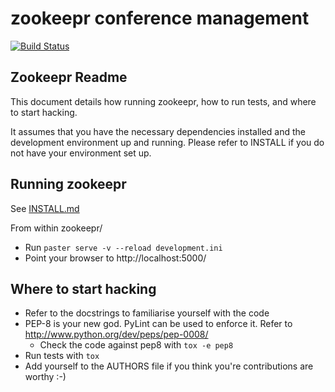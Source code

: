zookeepr conference management
==============================

[![Build Status](https://travis-ci.org/zookeepr/zookeepr.svg)](https://travis-ci.org/zookeepr/zookeepr)

Zookeepr Readme
---------------

This document details how running zookeepr, how to run tests, and where to start hacking.

It assumes that you have the necessary dependencies installed and the development environment up and running. Please refer to INSTALL if you do not have your environment set up.

Running zookeepr
----------------

See [INSTALL.md](INSTALL.md)

From within zookeepr/
 * Run `paster serve -v --reload development.ini`
 * Point your browser to http://localhost:5000/

Where to start hacking
----------------------

 * Refer to the docstrings to familiarise yourself with the code
 * PEP-8 is your new god. PyLint can be used to enforce it. Refer to http://www.python.org/dev/peps/pep-0008/
   * Check the code against pep8 with `tox -e pep8`
 * Run tests with `tox`
 * Add yourself to the AUTHORS file if you think you're contributions are worthy :-)

